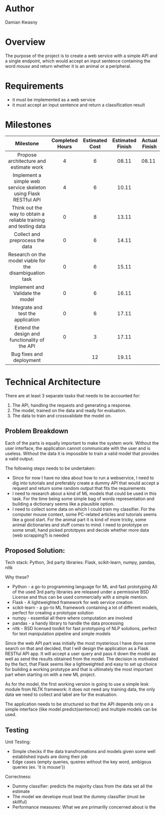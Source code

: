 # Author

Damian Kwasny

# Overview

The purpose of the project is to create a web service with a simple API and a
single endpoint, which would accept an input sentence containing the word
_mouse_ and return whether it is an animal or a peripheral.

# Requirements

* it must be implemented as a web service
* it must accept an input sentence and return a classification result

# Milestones

| Milestone | Completed Hours | Estimated Cost | Estimated Finish | Actual Finish |
|:---------:|:---------------:|:--------------:|:----------------:|---------------|
|Propose architecture and estimate work|4|6                |08.11                  |        08.11       |
|Implement a simple web service skeleton using Flask RESTful API   | 4  | 6  | 10.11  |  |
|Think out the way to obtain a reliable training and testing data   | 0  | 8  | 13.11  |   |
|Collect and preprocess the data   | 0  | 6  | 14.11  |   |
|Research on the model viable for the disambiguation task   | 0  | 6  | 15.11  |   |
|Implement and Validate the model   | 0  | 6  | 16.11  |   |
|Integrate and test the application   |  0 | 6  | 17.11  |   |
|Extend the design and functionality of the API   | 0  |  3 | 17.11  |   |
|Bug fixes and deployment|   | 12  | 19.11  |   |


# Technical Architecture

There are at least 3 separate tasks that needs to be accounted for:

   1. The API, handling the requests and generating a response.
   2. The model, trained on the data and ready for evaluation.
   3. The data to train and crossvalidate the model on.

## Problem Breakdown

Each of the parts is equally important to make the system work. Without the
user interface, the application cannot communicate with the user and is useless.
Without the data it is impossible to train a valid model that provides a valid
output.

The following steps needs to be undertaken:


  * Since for now I have no idea about how to run a webservice, I need to dig into tutorials and preferably create a dummy API that would accept a
request and return some random output that fits the requirements
  * I need to research about a kind of ML models that could be used in this task. For the time being some simple bag of words representation and building a dictionary seems like a plausible option.
  * I need to collect some data on which I could train my classifier. For the computer mouse context, some PC-related articles and tutorials seems like a good start. For the animal part it is kind of more tricky, some animal dictionaries and stuff comes to mind. I need to prototype on some small, hand picked prototpyes and decide whether more data (web scrapping?) is needed

## Proposed Solution:

Tech stack:
Python, 3rd party libraries: Flask, scikit-learn, numpy, pandas, nltk

Why these?
  * Python - a go-to programming language for ML and fast prototyping
  All of the used 3rd party libraries are released under a permissive BSD License and thus can be used commercially with a simple mention.
  * Flask - A lightweighted framework for web service creation
  * scikit-learn - a go-to ML framework containing a lot of different models, perfect for creating a prototype solution
  * numpy - essential all there where computation are involved
  * pandas - a handy library to handle the data processing
  * nltk - BSD licensed toolkit for fast prototyping of NLP solutions, perfect for text manipulation pipeline and simple models


Since the web API part was initially the most mysterious I have done some search on that and decided, that
I will design the application as a Flask RESTful API app. It will accept a user query and pass it down the model as well as send the results obtained from the model. The decision is motivated by the fact, that Flask seems like a lightweighted and easy to set up choice for building a working prototype and that is
ultimately the most important part when starting on with a new ML project.

As for the model, the first working version is going to use a simple lesk module from NLTK framework: it does not need any training data, the only
data we need to collect and label are for the evaluation. 

The application needs to be structured so that the API depends only on a simple interface (like model.predict(sentence)) and multiple models can be used.

## Testing

Unit Testing:
  * Simple checks if the data transfromations and models given some well established inputs are doing their job
  * Edge cases (empty queries, queires without the key word, ambigous queries (ex. 'it is mouse'))

Correctness:
  * Dummy classifier: predicts the majority class from the data set all the estimate
  * The model we develope must beat the dummy classifier (must be skillful)
  * Performance measures:
What we are primarilly concerned about is the
